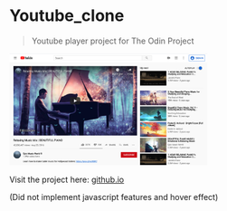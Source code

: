 # Youtube_clone
> Youtube player project for The Odin Project

<img src="./pictures/Youtube_clone_screenshot.png" alt="Youtube player screenshot" width="350"/>

Visit the project here: [github.io](https://billi0ns.github.io/Youtube_clone/)

(Did not implement javascript features and hover effect)